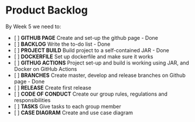 # Product Backlog
By Week 5 we need to:
- \[ \] **GITHUB PAGE** Create and set-up the github page - Done
- \[ \] **BACKLOG** Write the to-do list - Done
- \[ \] **PROJECT BUILD** Build project to a self-contained JAR - Done
- \[ \] **DOCKERFILE** Set up dockerfile and make sure it works
- \[ \] **GITHUG ACTIONS** Project set-up and build is working using JAR, and Docker on GitHub Actions
- \[ \] **BRANCHES** Create master, develop and release branches on Github page - Done
- \[ \] **RELEASE** Create first release
- \[ \] **CODE OF CONDUCT** Create our group rules, regulations and responsibilities
- \[ \] **TASKS** Give tasks to each group member
- \[ \] **CASE DIAGRAM** Create and use case diagram
